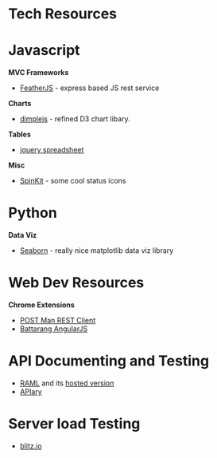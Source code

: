 Tech Resources
==============


Javascript
==========

**MVC Frameworks**
* [FeatherJS](http://feathersjs.com/) - express based JS rest service

**Charts**
* [dimplejs](http://dimplejs.org/) - refined D3 chart libary.

**Tables**
* [jquery spreadsheet](http://visop-dev.com/jQuery.sheet/jquery.sheet.html)

**Misc**
* [SpinKit](http://tobiasahlin.com/spinkit/) - some cool status icons

Python
======

**Data Viz**
* [Seaborn](http://stanford.edu/~mwaskom/software/seaborn/index.html) - really nice matplotlib data viz library



Web Dev Resources
=================
**Chrome Extensions**
* [POST Man REST Client](https://chrome.google.com/webstore/detail/postman-rest-client/fdmmgilgnpjigdojojpjoooidkmcomcm?hl=en)
* [Battarang AngularJS](https://chrome.google.com/webstore/detail/angularjs-batarang/ighdmehidhipcmcojjgiloacoafjmpfk?hl=en)


API Documenting and Testing
===========================
* [RAML](http://raml.org) and its [hosted version](http://www.apihub.com/)
* [APIary](http://apiary.io/)

Server load Testing
===================
* [blitz.io](https://www.blitz.io/)
